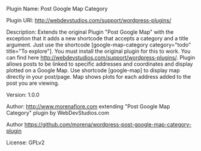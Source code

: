 Plugin Name: Post Google Map Category

Plugin URI: http://webdevstudios.com/support/wordpress-plugins/

Description: Extends the original Plugin "Post Google Map" with the exception that it adds a new shortcode that accepts a category and a title argument. Just use the shortcode [google-map-category category="todo" title="To explore"]. You must install the original plugin for this to work. You can find here http://webdevstudios.com/support/wordpress-plugins/. Plugin allows posts to be linked to specific addresses and coordinates and display plotted on a Google Map.  Use shortcode [google-map] to display map directly in your post/page.  Map shows plots for each address added to the post you are viewing.

Version: 1.0.0

Author: http://www.morenafiore.com extending "Post Google Map Category" plugin by WebDevStudios.com

Author https://github.com/morena/wordpress-post-google-map-category-plugin

License: GPLv2

